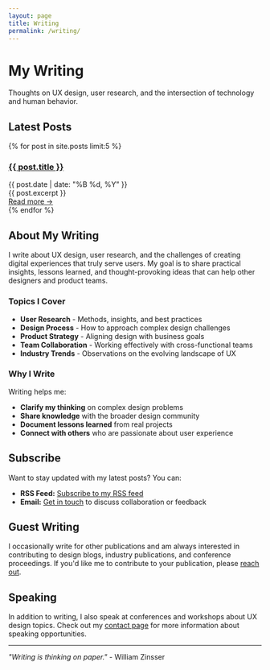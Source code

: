 ```yaml
---
layout: page
title: Writing
permalink: /writing/
---
```


# My Writing

Thoughts on UX design, user research, and the intersection of technology and human behavior.

## Latest Posts

<div class="blog-posts">
{% for post in site.posts limit:5 %}
  <div class="blog-post">
    <h3><a href="{{ post.url }}">{{ post.title }}</a></h3>
    <div class="post-meta">{{ post.date | date: "%B %d, %Y" }}</div>
    <div class="post-excerpt">{{ post.excerpt }}</div>
    <a href="{{ post.url }}" class="read-more">Read more →</a>
  </div>
{% endfor %}
</div>

## About My Writing

I write about UX design, user research, and the challenges of creating digital experiences that truly serve users. My goal is to share practical insights, lessons learned, and thought-provoking ideas that can help other designers and product teams.

### Topics I Cover

- **User Research** - Methods, insights, and best practices
- **Design Process** - How to approach complex design challenges
- **Product Strategy** - Aligning design with business goals
- **Team Collaboration** - Working effectively with cross-functional teams
- **Industry Trends** - Observations on the evolving landscape of UX

### Why I Write

Writing helps me:
- **Clarify my thinking** on complex design problems
- **Share knowledge** with the broader design community
- **Document lessons learned** from real projects
- **Connect with others** who are passionate about user experience

## Subscribe

Want to stay updated with my latest posts? You can:

- **RSS Feed:** [Subscribe to my RSS feed](/feed.xml)
- **Email:** [Get in touch](mailto:hello@haiderali.co) to discuss collaboration or feedback

## Guest Writing

I occasionally write for other publications and am always interested in contributing to design blogs, industry publications, and conference proceedings. If you'd like me to contribute to your publication, please [reach out](/contact/).

## Speaking

In addition to writing, I also speak at conferences and workshops about UX design topics. Check out my [contact page](/contact/) for more information about speaking opportunities.

---

*"Writing is thinking on paper."* - William Zinsser
